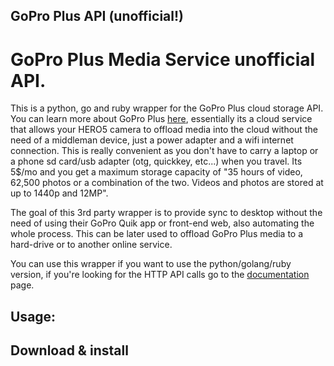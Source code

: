## GoPro Plus API (unofficial!)

# GoPro Plus Media Service unofficial API.

This is a python, go and ruby wrapper for the GoPro Plus cloud storage API. You can learn more about GoPro Plus [here](https://shop.gopro.com/subscription/gopro-plus-monthly/GoProPlusMonthly.html), essentially its a cloud service that allows your HERO5 camera to offload media into the cloud without the need of a middleman device, just a power adapter and a wifi internet connection. This is really convenient as you don't have to carry a laptop or a phone sd card/usb adapter (otg, quickkey, etc...) when you travel. Its 5$/mo and you get a maximum storage capacity of "35 hours of video, 62,500 photos or a combination of the two. Videos and photos are stored at up to 1440p and 12MP". 

The goal of this 3rd party wrapper is to provide sync to desktop without the need of using their GoPro Quik app or front-end web, also automating the whole process. This can be later used to offload GoPro Plus media to a hard-drive or to another online service.

You can use this wrapper if you want to use the python/golang/ruby version, if you're looking for the HTTP API calls go to the [documentation](https://github.com/KonradIT/gopro-plus-api/wiki/API-calls) page.

## Usage:

## Download & install


